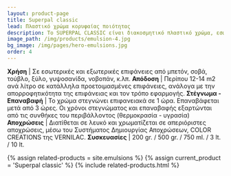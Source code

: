 ```yaml
---
layout: product-page
title: Superpal classic
lead: Πλαστικό χρώμα κορυφαίας ποιότητας
description: Το SUPERPAL CLASSIC είναι διακοσμητικό πλαστικό χρώμα, εσωτερικής και εξωτερικής χρήσης, που διακρίνεται για τη μεγάλη του καλυπτικότητα, την υψηλή του λευκότητα και τις ζωηρές και αναλλοίωτες αποχρώσεις του. Εφαρμόζεται σε κάθε είδους νέα ή παλιά επιφάνεια από σοβά, μπετόν, τούβλα, ξύλα, γυψοσανίδα, νοβοπάν και σχηματίζει μία λεία και βελούδινη ματ επιφάνεια με εξαιρετικές αντοχές στο συχνό πλύσιμο, τα απορρυπαντικά και τις δυσμενείς καιρικές συνθήκες. Το SUPERPAL CLASSIC συνδυάζει ευκολία εφαρμογής, ισχυρή πρόσφυση και γρήγορο στέγνωμα, ενώ ταυτόχρονα εμποδίζει την ανάπτυξη της φωτιάς και την εξάπλωση της φλόγας.
image_path: /img/products/emulsion-4.jpg
bg_image: /img/pages/hero-emulsions.jpg
order: 4
---
```


**Χρήση** | Σε εσωτερικές και εξωτερικές επιφάνειες από μπετόν, σοβά, τούβλο, ξύλο, γυψοσανίδα, νοβοπάν, κ.λπ.
**Απόδοση** | Περίπου 12-14 m2 ανά λίτρο σε κατάλληλα προετοιμασμένες επιφάνειες, ανάλογα με την απορροφητικότητα της επιφάνειας και τον τρόπο εφαρμογής. 
**Στέγνωμα - Επαναβαφή** | Το χρώμα στεγνώνει επιφανειακά σε 1 ώρα. Επαναβάφεται μετά από 3 ώρες. Οι χρόνοι στεγνώματος και επαναβαφής εξαρτώνται από τις συνθήκες του περιβάλλοντος (θερμοκρασία - υγρασία)
**Αποχρώσεις** | Διατίθεται σε λευκό και χρωματίζεται σε απεριόριστες αποχρώσεις, μέσω του Συστήματος Δημιουργίας Αποχρώσεων, COLOR CREATIONS της VERNILAC.
**Συσκευασίες** | 200 gr. / 500 gr. / 750 ml. / 3 lt. / 10 lt.

{% assign related-products = site.emulsions %}
{% assign current_product = 'Superpal classic' %}
{% include related-products.html %}
